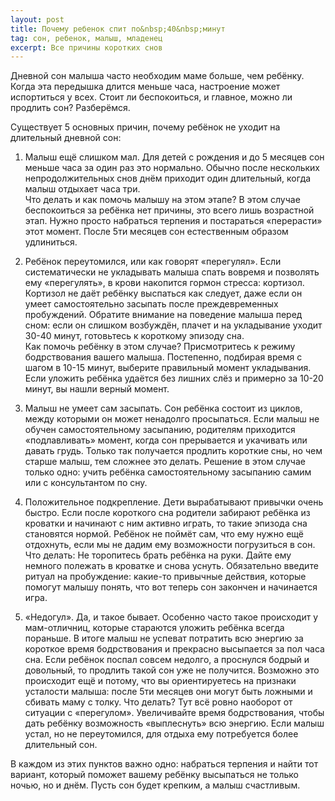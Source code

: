```yaml
---
layout: post
title: Почему ребенок спит по&nbsp;40&nbsp;минут
tag: сон, ребенок, малыш, младенец
excerpt: Все причины коротких снов
---
```


<p>Дневной сон малыша часто необходим маме больше, чем ребёнку. Когда эта передышка длится меньше часа, настроение может испортиться у всех. Стоит ли беспокоиться, и главное, можно ли продлить сон? Разберёмся. </p>

Существует 5 основных причин, почему ребёнок не уходит на длительный дневной сон:

1. Малыш ещё слишком мал. Для детей с рождения и до 5 месяцев сон меньше часа за один раз это нормально. Обычно после нескольких непродолжительных снов днём приходит один длительный, когда малыш отдыхает часа три. <br>
Что делать и как помочь малышу на этом этапе? В этом случае беспокоиться за ребёнка нет причины, это всего лишь возрастной этап. Нужно просто набраться терпения и постараться «перерасти» этот момент. После 5ти месяцев сон естественным образом удлиниться. 

2. Ребёнок переутомился, или как говорят «перегулял». Если систематически не укладывать малыша спать вовремя и позволять ему «перегулять», в крови накопится гормон стресса: кортизол. Кортизол не даёт ребёнку выспаться как следует, даже если он умеет самостоятельно засыпать после преждевременных пробуждений. Обратите внимание на поведение малыша перед сном: если он слишком возбуждён, плачет и на укладывание уходит 30-40 минут, готовьтесь к короткому эпизоду сна.   
Как помочь ребёнку в этом случае? Присмотритесь к режиму бодрствования вашего малыша. Постепенно, подбирая время с шагом в 10-15 минут, выберите правильный момент укладывания. Если уложить ребёнка удаётся без лишних слёз и примерно за 10-20 минут, вы нашли верный момент.  

3. Малыш не умеет сам засыпать. Сон ребёнка состоит из циклов, между которыми он может ненадолго просыпаться. Если малыш не обучен самостоятельному засыпанию, родителям приходится «подлавливать» момент, когда сон прерывается и укачивать или давать грудь. Только так получается продлить короткие сны, но чем старше малыш, тем сложнее это делать.
Решение в этом случае только одно: учить ребёнка самостоятельному засыпанию самим или с консультантом по сну.

4. Положительное подкрепление. Дети вырабатывают привычки очень быстро. Если после короткого сна родители забирают ребёнка из кроватки и начинают с ним активно играть, то такие эпизода сна становятся нормой. Ребёнок не поймёт сам, что ему нужно ещё отдохнуть, если мы не дадим ему возможности погрузиться в сон. 
Что делать: Не торопитесь брать ребёнка на руки. Дайте ему немного полежать в кроватке и снова уснуть. Обязательно введите ритуал на пробуждение: какие-то привычные действия, которые помогут малышу понять, что вот теперь сон закончен и начинается игра.

5. «Недогул». Да, и такое бывает. Особенно часто такое происходит у мам-отличниц, которые стараются уложить ребёнка всегда пораньше. В итоге малыш не успеват потратить всю энергию за короткое время бодрствования и прекрасно высыпается за пол часа сна. Если ребёнок поспал совсем недолго, а проснулся бодрый и довольный, то продлить такой сон уже не получится. Возможно это происходит ещё и потому, что вы ориентируетесь на признаки усталости малыша: после 5ти месяцев они могут быть ложными и сбивать маму с толку.
Что делать? Тут всё ровно наоборот от ситуации с «перегулом». Увеличивайте время бодрствования, чтобы дать ребёнку возможность «выплеснуть» всю энергию. Если малыш устал, но не переутомился, для отдыха ему потребуется более длительный сон. 

В каждом из этих пунктов важно одно: набраться терпения и найти тот вариант, который поможет вашему ребёнку высыпаться не только ночью, но и днём. Пусть сон будет крепким, а малыш счастливым.

